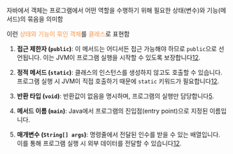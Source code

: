 자바에서 객체는 프로그램에서 어떤 역할을 수행하기 위해 필요한 상태(변수)와 기능(메서드)의  묶음을 의미함

이런 <font color="#f79646">상태와 기능이 묶인 객체</font>를 <font color="#f79646">클래스</font>로 표현함

1. **접근 제한자 (`public`)**: 이 메서드는 어디서든 접근 가능해야 하므로 `public`으로 선언됩니다. 이는 JVM이 프로그램 실행을 시작할 수 있도록 보장합니다[1](https://www.reddit.com/r/learnprogramming/comments/5v810b/what_is_public_static_void_mainstring_args/)[2](https://www.shiksha.com/online-courses/articles/java-main-method-blogId-151999).
    
2. **정적 메서드 (`static`)**: 클래스의 인스턴스를 생성하지 않고도 호출할 수 있습니다. 프로그램 실행 시 JVM이 직접 호출하기 때문에 `static` 키워드가 필요합니다[1](https://www.reddit.com/r/learnprogramming/comments/5v810b/what_is_public_static_void_mainstring_args/)[2](https://www.shiksha.com/online-courses/articles/java-main-method-blogId-151999).
    
3. **반환 타입 (`void`)**: 반환값이 없음을 명시하며, 프로그램의 실행만 담당합니다[5](https://www.datacamp.com/doc/java/void).
    
4. **메서드 이름 (`main`)**: Java에서 프로그램의 진입점(entry point)으로 지정된 이름입니다.
    
5. **매개변수 (`String[] args`)**: 명령줄에서 전달된 인수를 받을 수 있는 배열입니다. 이를 통해 프로그램 실행 시 외부 데이터를 전달할 수 있습니다[1](https://www.reddit.com/r/learnprogramming/comments/5v810b/what_is_public_static_void_mainstring_args/)[2](https://www.shiksha.com/online-courses/articles/java-main-method-blogId-151999).